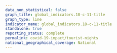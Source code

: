 ```yaml
---
data_non_statistical: false
graph_title: global_indicators.18-c-11-title
graph_type: line
indicator_name: global_indicators.18-c-11-title
standalone: true
reporting_status: complete
permalink: covid-19-impact/tourist-nights
national_geographical_coverage: National
---
```

